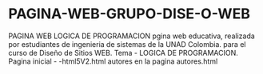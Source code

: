 # PAGINA-WEB-GRUPO-DISE-O-WEB
PAGINA WEB LOGICA DE PROGRAMACION
pgina web educativa, realizada por estudiantes de ingenieria de sistemas de la UNAD Colombia. para el curso de Diseño de Sitios WEB.
Tema - LOGICA DE PROGRAMACION.
Pagina inicial - -html5V2.html
autores en la  pagina  autores.html
